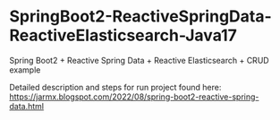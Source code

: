 # SpringBoot2-ReactiveSpringData-ReactiveElasticsearch-Java17
Spring Boot2 + Reactive  Spring Data + Reactive Elasticsearch  + CRUD example

Detailed description and steps for run project found here: https://jarmx.blogspot.com/2022/08/spring-boot2-reactive-spring-data.html
